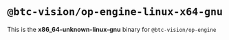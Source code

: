 # `@btc-vision/op-engine-linux-x64-gnu`

This is the **x86_64-unknown-linux-gnu** binary for `@btc-vision/op-engine`
